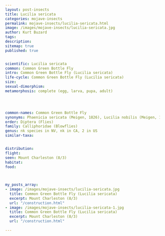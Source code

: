 ```yaml
---
layout: post-insects
title: Lucilia sericata
categories: mojave-insects
permalink: mojave-insects/lucilia-sericata.html
image: /images/mojave-insects/lucilia-sericata.jpg
author: Kurt Buzard
tags: 
description: 
sitemap: true
published: true


scientific: Lucilia sericata
common: Common Green Bottle Fly
intro: Common Green Bottle Fly (Lucilia sericata)
life-cycle: Common Green Bottle Fly (Lucilia sericata)
size: 
sexual-dimorphism: 
metamorphosis: complete (egg, larva, pupa, adult)




common-names: Common Green Bottle Fly
synonyms: Phaenicia sericata (Meigen, 1826), Lucilia nobilis (Meigen, 1826), Musca nobilis Meigen, 1826, Musca sericata Meigen, 1826
order: Diptera (Flies)
family: Calliphoridae (Blowflies)
genus: nk species in NV, nk in CA, 2 in US
similar-taxa: 


distribution: 
flight: 
seen: Mount Charleston (8/3)
habitat: 
food: 
 
   

my_posts_array:
- image: /images/mojave-insects/lucilia-sericata.jpg
  title: Common Green Bottle Fly (Lucilia sericata)
  excerpt: Mount Charleston (8/3)
  url: "/construction.html"
- image: /images/mojave-insects/lucilia-sericata-1.jpg
  title: Common Green Bottle Fly (Lucilia sericata)
  excerpt: Mount Charleston (8/3)
  url: "/construction.html"
 
---
```

  
  
 <p></p>
  